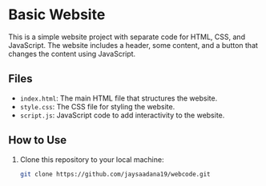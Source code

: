 # Basic Website

This is a simple website project with separate code for HTML, CSS, and JavaScript. The website includes a header, some content, and a button that changes the content using JavaScript.

## Files

- `index.html`: The main HTML file that structures the website.
- `style.css`: The CSS file for styling the website.
- `script.js`: JavaScript code to add interactivity to the website.

## How to Use

1. Clone this repository to your local machine:

   ```bash
   git clone https://github.com/jaysaadana19/webcode.git
